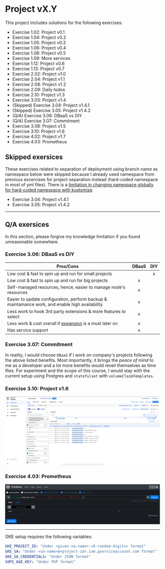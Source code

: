 # Project vX.Y

This project includes solutions for the following exercises:

* Exercise 1.02: Project v0.1
* Exercise 1.04: Project v0.2
* Exercise 1.05: Project v0.3
* Exercise 1.06: Project v0.4
* Exercise 1.08: Project v0.5
* Exercise 1.09: More services
* Exercise 1.12: Project v0.6
* Exercise 1.13: Project v0.7
* Exercise 2.02: Project v1.0
* Exercise 2.04: Project v1.1
* Exercise 2.08: Project v1.2
* Exercise 2.09: Daily todos
* Exercise 2.10: Project v1.3
* Exercise 3.03: Project v1.4
* (Skipped) Exercise 3.04: Project v1.4.1
* (Skipped) Exercise 3.05: Project v1.4.2
* (Q/A) Exercise 3.06: DBaaS vs DIY
* (Q/A) Exercise 3.07: Commitment
* Exercise 3.08: Project v1.5
* Exercise 3.10: Project v1.6
* Exercise 4.02: Project v1.7
* Exercise 4.03: Prometheus



## Skipped exersices
These exercises related to separation of deployment using branch name as namespace below were skipped because I already used namespace from previous excercises for project separation instead (hard-coded namespace in most of yml files). There is a [limitation in changing namespace globally for hard-coded namespace with kustomize](https://github.com/kubernetes-sigs/kustomize/issues/880).

* Exercise 3.04: Project v1.4.1
* Exercise 3.05: Project v1.4.2

---

## Q/A exersices

In this section, please forgive my knowledge limitation if you found unreasonable somewhere.

### Exercise 3.06: DBaaS vs DIY
|Pros/Cons|DBaaS|DIY|
|-|:-:|:-:|
|Low cost & fast to spin up and run for small projects||x|
|Low cost & fast to spin up and run for big projects|x||
|Self-managed resources, hence, easier to manage node's resources|x||
|Easier to update configuration, perform backup & maintainance work, and enable high availability|x||
|Less work to hook 3rd party extensions & more features to select|x||
|Less work & cost overall if <ins>expansion</ins> is a must later on|x||
|Has service support|x||

### Exercise 3.07: Commitment
In reality, I would choose `DBaaS` if I work on company's projects following the above listed benefits. Most importantly, it brings the _peace of mind_ to me as a developer and a lot more benefits would reveil themselves as time flies. For experiment and the scope of this course, I would stay with the current setup using Postgres and `statefulset` with `volumeClaimTemplates`.

### Exercise 3.10: Project v1.6
!['Log image'](image/log_image.png)

### Exercise 4.03: Prometheus
!['Prometheus StatefulSets Query'](image/prometheus_statefulSets_count.png)

---

GKE setup requires the following variables:

```yaml
GKE_PROJECT_ID: "Under <given-sa-name>-<6-random-digits> format"
GKE_SA: "Under <sa-name>@<project-id>.iam.gserviceaccount.com format"
GKE_SA_CREDENTIALS: "Under JSON format"
SOPS_AGE_KEY: "Under PGP format"
```